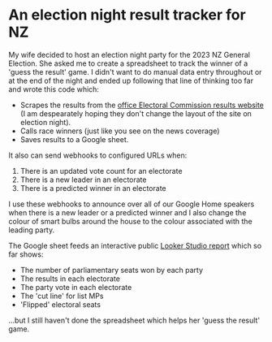 # An election night result tracker for NZ

My wife decided to host an election night party for the 2023 NZ General Election. She asked me to create a spreadsheet to track the winner of a 'guess the result' game. I didn't want to do manual data entry throughout or at the end of the night and ended up following that line of thinking too far and wrote this code which:

* Scrapes the results from the [office Electoral Commission results website](https://electionresults.govt.nz/) (I am despearately hoping they don't change the layout of the site on election night).
* Calls race winners (just like you see on the news coverage)
* Saves results to a Google sheet.

It also can send webhooks to configured URLs when:

1. There is an updated vote count for an electorate
1. There is a new leader in an electorate
1. There is a predicted winner in an electorate

I use these webhooks to announce over all of our Google Home speakers when there is a new leader or a predicted winner and I also change the colour of smart bulbs around the house to the colour associated with the leading party.

The Google sheet feeds an interactive public [Looker Studio report](https://lookerstudio.google.com/reporting/9d225597-c59a-4dee-bcf1-aaa50f40f13c) which so far shows:

* The number of parliamentary seats won by each party
* The results in each electorate
* The party vote in each electorate
* The 'cut line' for list MPs
* 'Flipped' electoral seats

...but I still haven't done the spreadsheet which helps her 'guess the result' game.

